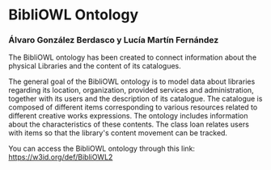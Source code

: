 # BibliOWL Ontology

### Álvaro González Berdasco y Lucía Martín Fernández

The BibliOWL ontology has been created to connect information about the physical Libraries and the content of its catalogues.

The general goal of the BibliOWL ontology is to model data about libraries regarding its location, organization, provided services and administration, together with its users and the description of its catalogue. The catalogue is composed of different items corresponding to various resources related to different creative works expressions. The ontology includes information about the characteristics of these contents. The class loan relates users with items so that the library's content movement can be tracked.

You can access the BibliOWL ontology through this link: https://w3id.org/def/BibliOWL2 
